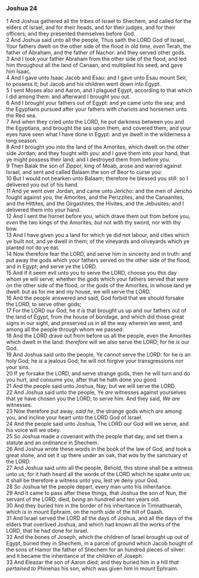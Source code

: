 ### Joshua 24

1 And Joshua gathered all the tribes of Israel to Shechem, and called for the elders of Israel, and for their heads, and for their judges, and for their officers; and they presented themselves before God.  
2 And Joshua said unto all the people, Thus saith the LORD God of Israel, Your fathers dwelt on the other side of the flood in old time, *even* Terah, the father of Abraham, and the father of Nachor: and they served other gods.  
3 And I took your father Abraham from the other side of the flood, and led him throughout all the land of Canaan, and multiplied his seed, and gave him Isaac.  
4 And I gave unto Isaac Jacob and Esau: and I gave unto Esau mount Seir, to possess it; but Jacob and his children went down into Egypt.  
5 I sent Moses also and Aaron, and I plagued Egypt, according to that which I did among them: and afterward I brought you out.  
6 And I brought your fathers out of Egypt: and ye came unto the sea; and the Egyptians pursued after your fathers with chariots and horsemen unto the Red sea.  
7 And when they cried unto the LORD, he put darkness between you and the Egyptians, and brought the sea upon them, and covered them; and your eyes have seen what I have done in Egypt: and ye dwelt in the wilderness a long season.  
8 And I brought you into the land of the Amorites, which dwelt on the other side Jordan; and they fought with you: and I gave them into your hand, that ye might possess their land; and I destroyed them from before you.  
9 Then Balak the son of Zippor, king of Moab, arose and warred against Israel, and sent and called Balaam the son of Beor to curse you:  
10 But I would not hearken unto Balaam; therefore he blessed you still: so I delivered you out of his hand.  
11 And ye went over Jordan, and came unto Jericho: and the men of Jericho fought against you, the Amorites, and the Perizzites, and the Canaanites, and the Hittites, and the Girgashites, the Hivites, and the Jebusites; and I delivered them into your hand.  
12 And I sent the hornet before you, which drave them out from before you, *even* the two kings of the Amorites; *but* not with thy sword, nor with thy bow.  
13 And I have given you a land for which ye did not labour, and cities which ye built not, and ye dwell in them; of the vineyards and oliveyards which ye planted not do ye eat.  
14 Now therefore fear the LORD, and serve him in sincerity and in truth: and put away the gods which your fathers served on the other side of the flood, and in Egypt; and serve ye the LORD.  
15 And if it seem evil unto you to serve the LORD, choose you this day whom ye will serve; whether the gods which your fathers served that *were* on the other side of the flood, or the gods of the Amorites, in whose land ye dwell: but as for me and my house, we will serve the LORD.  
16 And the people answered and said, God forbid that we should forsake the LORD, to serve other gods;  
17 For the LORD our God, he *it is* that brought us up and our fathers out of the land of Egypt, from the house of bondage, and which did those great signs in our sight, and preserved us in all the way wherein we went, and among all the people through whom we passed:  
18 And the LORD drave out from before us all the people, even the Amorites which dwelt in the land: *therefore* will we also serve the LORD; for he *is* our God.  
19 And Joshua said unto the people, Ye cannot serve the LORD: for he *is* an holy God; he *is* a jealous God; he will not forgive your transgressions nor your sins.  
20 If ye forsake the LORD, and serve strange gods, then he will turn and do you hurt, and consume you, after that he hath done you good.  
21 And the people said unto Joshua, Nay; but we will serve the LORD.  
22 And Joshua said unto the people, Ye *are* witnesses against yourselves that ye have chosen you the LORD, to serve him. And they said, *We are* witnesses.  
23 Now therefore put away, *said he*, the strange gods which *are* among you, and incline your heart unto the LORD God of Israel.  
24 And the people said unto Joshua, The LORD our God will we serve, and his voice will we obey.  
25 So Joshua made a covenant with the people that day, and set them a statute and an ordinance in Shechem.  
26 And Joshua wrote these words in the book of the law of God, and took a great stone, and set it up there under an oak, that *was* by the sanctuary of the LORD.  
27 And Joshua said unto all the people, Behold, this stone shall be a witness unto us; for it hath heard all the words of the LORD which he spake unto us: it shall be therefore a witness unto you, lest ye deny your God.  
28 So Joshua let the people depart, every man unto his inheritance.  
29 And it came to pass after these things, that Joshua the son of Nun, the servant of the LORD, died, *being* an hundred and ten years old.  
30 And they buried him in the border of his inheritance in Timnathserah, which *is* in mount Ephraim, on the north side of the hill of Gaash.  
31 And Israel served the LORD all the days of Joshua, and all the days of the elders that overlived Joshua, and which had known all the works of the LORD, that he had done for Israel.  
32 And the bones of Joseph, which the children of Israel brought up out of Egypt, buried they in Shechem, in a parcel of ground which Jacob bought of the sons of Hamor the father of Shechem for an hundred pieces of silver: and it became the inheritance of the children of Joseph.  
33 And Eleazar the son of Aaron died; and they buried him in a hill *that pertained to* Phinehas his son, which was given him in mount Ephraim.  
